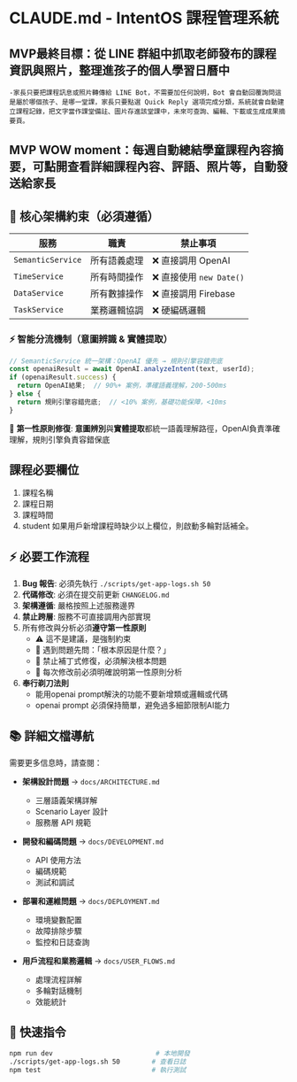 # CLAUDE.md - IntentOS 課程管理系統

## MVP最終目標：從 LINE 群組中抓取老師發布的課程資訊與照片，整理進孩子的個人學習日曆中
	-家長只要把課程訊息或照片轉傳給 LINE Bot，不需要加任何說明，Bot 會自動回覆詢問這是屬於哪個孩子、是哪一堂課，家長只要點選 Quick Reply 選項完成分類，系統就會自動建立課程記錄，把文字當作課堂備註、圖片存進該堂課中，未來可查詢、編輯、下載或生成成果摘要頁。

## MVP WOW moment：每週自動總結學童課程內容摘要，可點開查看詳細課程內容、評語、照片等，自動發送給家長

## 🚨 核心架構約束（必須遵循）

| 服務 | 職責 | 禁止事項 |
|------|------|----------|
| `SemanticService` | 所有語義處理 | ❌ 直接調用 OpenAI |
| `TimeService` | 所有時間操作 | ❌ 直接使用 `new Date()` |
| `DataService` | 所有數據操作 | ❌ 直接調用 Firebase |
| `TaskService` | 業務邏輯協調 | ❌ 硬編碼邏輯 |

### ⚡ 智能分流機制（意圖辨識 & 實體提取）
```javascript
// SemanticService 統一架構：OpenAI 優先 → 規則引擎容錯兜底
const openaiResult = await OpenAI.analyzeIntent(text, userId);
if (openaiResult.success) {
  return OpenAI結果;  // 90%+ 案例，準確語義理解，200-500ms
} else {
  return 規則引擎容錯兜底;  // <10% 案例，基礎功能保障，<10ms
}
```
🎯 **第一性原則修復**: **意圖辨別**與**實體提取**都統一語義理解路徑，OpenAI負責準確理解，規則引擎負責容錯保底

## 課程必要欄位 ##
1. 課程名稱
2. 課程日期
3. 課程時間
4. student
如果用戶新增課程時缺少以上欄位，則啟動多輪對話補全。

## ⚡ 必要工作流程
1. **Bug 報告**: 必須先執行 `./scripts/get-app-logs.sh 50`
2. **代碼修改**: 必須在提交前更新 `CHANGELOG.md`
3. **架構遵循**: 嚴格按照上述服務邊界
4. **禁止跨層**: 服務不可直接調用內部實現
5. 所有修改與分析必須**遵守第一性原則**
    - ⚠️ 這不是建議，是強制約束
    - 🎯 遇到問題先問：「根本原因是什麼？」
    - 🚫 禁止補丁式修復，必須解決根本問題
    - 📝 每次修改前必須明確說明第一性原則分析
6. **奉行剃刀法則**
    - 能用openai prompt解決的功能不要新增類或邏輯或代碼
    - openai prompt 必須保持簡單，避免過多細節限制AI能力

## 📚 詳細文檔導航

需要更多信息時，請查閱：

- **架構設計問題** → `docs/ARCHITECTURE.md`
  - 三層語義架構詳解
  - Scenario Layer 設計
  - 服務層 API 規範

- **開發和編碼問題** → `docs/DEVELOPMENT.md`
  - API 使用方法
  - 編碼規範
  - 測試和調試

- **部署和運維問題** → `docs/DEPLOYMENT.md`
  - 環境變數配置
  - 故障排除步驟
  - 監控和日誌查詢

- **用戶流程和業務邏輯** → `docs/USER_FLOWS.md`
  - 處理流程詳解
  - 多輪對話機制
  - 效能統計

## 🔧 快速指令
```bash
npm run dev                          # 本地開發
./scripts/get-app-logs.sh 50        # 查看日誌
npm test                            # 執行測試
```
